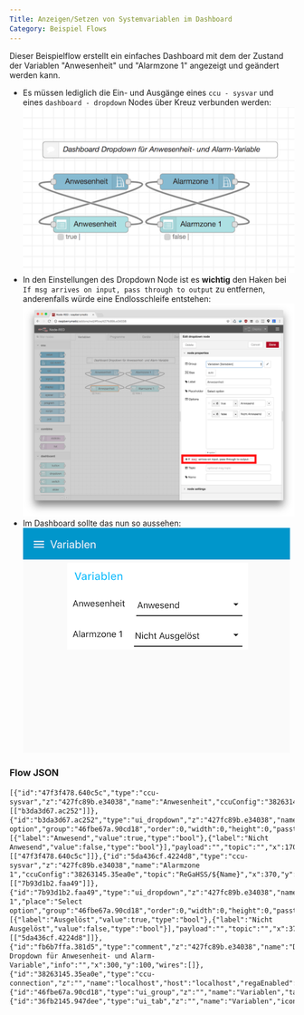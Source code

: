 ```yaml
---
Title: Anzeigen/Setzen von Systemvariablen im Dashboard
Category: Beispiel Flows
---
```


Dieser Beispielflow erstellt ein einfaches Dashboard mit dem der Zustand der Variablen "Anwesenheit" und "Alarmzone 1"
angezeigt und geändert werden kann. 

* Es müssen lediglich die Ein- und Ausgänge eines `ccu - sysvar` und eines `dashboard - dropdown` Nodes über Kreuz verbunden
werden: ![](images/flow-sysvar-dashboard-1.png)
* In den Einstellungen des Dropdown Node ist es __wichtig__ den Haken bei `If msg arrives on input, pass through to output` 
zu entfernen, anderenfalls würde eine Endlosschleife entstehen: ![](images/flow-sysvar-dashboard-2.png)
* Im Dashboard sollte das nun so aussehen: ![](images/flow-sysvar-dashboard-3.png)


### Flow JSON

```
[{"id":"47f3f478.640c5c","type":"ccu-sysvar","z":"427fc89b.e34038","name":"Anwesenheit","ccuConfig":"38263145.35ea0e","topic":"ReGaHSS/${Name}","x":170,"y":160,"wires":[["b3da3d67.ac252"]]},{"id":"b3da3d67.ac252","type":"ui_dropdown","z":"427fc89b.e34038","name":"","label":"Anwesenheit","place":"Select option","group":"46fbe67a.90cd18","order":0,"width":0,"height":0,"passthru":false,"options":[{"label":"Anwesend","value":true,"type":"bool"},{"label":"Nicht Anwesend","value":false,"type":"bool"}],"payload":"","topic":"","x":170,"y":240,"wires":[["47f3f478.640c5c"]]},{"id":"5da436cf.4224d8","type":"ccu-sysvar","z":"427fc89b.e34038","name":"Alarmzone 1","ccuConfig":"38263145.35ea0e","topic":"ReGaHSS/${Name}","x":370,"y":160,"wires":[["7b93d1b2.faa49"]]},{"id":"7b93d1b2.faa49","type":"ui_dropdown","z":"427fc89b.e34038","name":"","label":"Alarmzone 1","place":"Select option","group":"46fbe67a.90cd18","order":0,"width":0,"height":0,"passthru":false,"options":[{"label":"Ausgelöst","value":true,"type":"bool"},{"label":"Nicht Ausgelöst","value":false,"type":"bool"}],"payload":"","topic":"","x":370,"y":240,"wires":[["5da436cf.4224d8"]]},{"id":"fb6b7ffa.381d5","type":"comment","z":"427fc89b.e34038","name":"Dashboard Dropdown für Anwesenheit- und Alarm-Variable","info":"","x":300,"y":100,"wires":[]},{"id":"38263145.35ea0e","type":"ccu-connection","z":"","name":"localhost","host":"localhost","regaEnabled":true,"bcrfEnabled":true,"iprfEnabled":true,"virtEnabled":true,"bcwiEnabled":false,"cuxdEnabled":false,"regaPoll":true,"regaInterval":"30","rpcPingTimeout":"60","rpcInitAddress":"127.0.0.1","rpcServerHost":"127.0.0.1","rpcBinPort":"2047","rpcXmlPort":"2048"},{"id":"46fbe67a.90cd18","type":"ui_group","z":"","name":"Variablen","tab":"36fb2145.947dee","disp":true,"width":"6","collapse":false},{"id":"36fb2145.947dee","type":"ui_tab","z":"","name":"Variablen","icon":"dashboard","order":2}]
```
